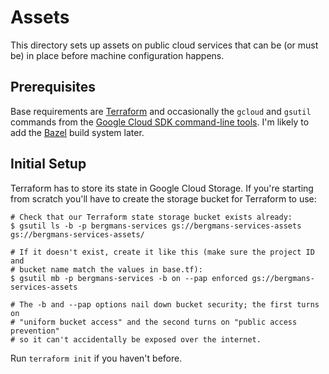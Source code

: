 # Assets

This directory sets up assets on public cloud services that can be (or must
be) in place before machine configuration happens.

## Prerequisites

Base requirements are [Terraform](https://www.terraform.io/) and occasionally
the `gcloud` and `gsutil` commands from the [Google Cloud SDK command-line
tools](https://cloud.google.com/sdk). I'm likely to add the
[Bazel](https://bazel.build/) build system later.

## Initial Setup

Terraform has to store its state in Google Cloud Storage. If you're starting
from scratch you'll have to create the storage bucket for Terraform to use:

```shell
# Check that our Terraform state storage bucket exists already:
$ gsutil ls -b -p bergmans-services gs://bergmans-services-assets
gs://bergmans-services-assets/

# If it doesn't exist, create it like this (make sure the project ID and
# bucket name match the values in base.tf):
$ gsutil mb -p bergmans-services -b on --pap enforced gs://bergmans-services-assets

# The -b and --pap options nail down bucket security; the first turns on
# "uniform bucket access" and the second turns on "public access prevention"
# so it can't accidentally be exposed over the internet.
```

Run `terraform init` if you haven't before.
